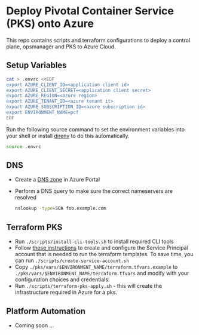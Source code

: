 # Deploy Pivotal Container Service (PKS) onto Azure

This repo contains scripts and terraform configurations to deploy a control
plane, opsmanager and PKS to Azure Cloud.

## Setup Variables

```sh
cat > .envrc <<EOF
export AZURE_CLIENT_ID=<application client id>
export AZURE_CLIENT_SECRET=<application client secret>
export AZURE_REGION=<azure region>
export AZURE_TENANT_ID=<azure tenant it>
export AZURE_SUBSCRIPTION_ID=<azure subscription id>
export ENVIRONMENT_NAME=pcf
EOF
```

Run the following source command to set the environment variables into your shell or install [direnv](https://direnv.net/) to do this automatically.

```sh
source .envrc
```

## DNS

- Create a [DNS zone](https://docs.microsoft.com/en-us/azure/dns/dns-delegate-domain-azure-dns#create-a-dns-zone) in Azure Portal

- Perform a DNS query to make sure the correct nameservers are resolved

  ```sh
  nslookup -type=SOA foo.example.com
  ```

## Terraform PKS

- Run `./scripts/install-cli-tools.sh` to install required CLI tools
- Follow [these instructions](https://docs.pivotal.io/platform/ops-manager/2-8/azure/prepare-azure-terraform.html#install) to create and configure the Service Principal account that is needed to run the terraform templates. To save time, you can run `./scripts/create-service-account.sh`
- Copy `./pks/vars/$ENVIRONMENT_NAME/terraform.tfvars.example` to `./pks/vars/$ENVIRONMENT_NAME/terraform.tfvars` and modify with your configuration choices and credentials.
- Run `./scripts/terraform-pks-apply.sh` - this will create the
  infrastructure required in Azure for a pks.

## Platform Automation

- Coming soon ...
